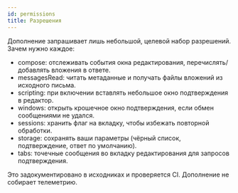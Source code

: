 ```yaml
---
id: permissions
title: Разрешения
---
```


Дополнение запрашивает лишь небольшой, целевой набор разрешений. Зачем нужно каждое:

- compose: отслеживать события окна редактирования, перечислять/добавлять вложения в ответе.
- messagesRead: читать метаданные и получать файлы вложений из исходного письма.
- scripting: при включении вставлять небольшое окно подтверждения в редактор.
- windows: открыть крошечное окно подтверждения, если обмен сообщениями не удался.
- sessions: хранить флаг на вкладку, чтобы избежать повторной обработки.
- storage: сохранять ваши параметры (чёрный список, подтверждение, ответ по умолчанию).
- tabs: точечные сообщения во вкладку редактирования для запросов подтверждения.

Это задокументировано в исходниках и проверяется CI. Дополнение не собирает телеметрию.
